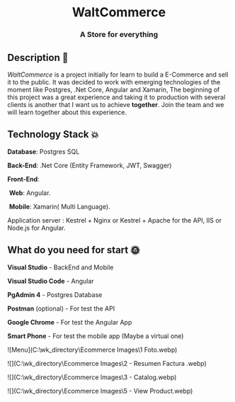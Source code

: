 <h1 align="center"> WaltCommerce </h1>
<h3 align="center">A Store for everything</h3>

## Description :seedling:

*WaltCommerce* is a project initially for learn to build a E-Commerce and sell it to the public. It was decided to work with emerging technologies of the moment like Postgres, .Net Core, Angular and Xamarin,  The beginning of this project was a great experience and taking it to production with several clients is another that I want us to achieve **together**. Join the team and we will learn together about this experience.

## Technology Stack :collision:

**Database**: Postgres SQL

**Back-End**: .Net Core (Entity Framework, JWT,  Swagger)

**Front-End**: 

​		**Web**: Angular.

​		**Mobile**: Xamarin( Multi Language).

Application server : Kestrel + Nginx or Kestrel + Apache for the API, IIS or Node.js for Angular.

## What do you need for start :sun_with_face:

**Visual Studio** - BackEnd and Mobile

**Visual Studio Code** - Angular

**PgAdmin 4** -  Postgres Database

**Postman** (optional) - For test the API

**Google Chrome** - For test the Angular App

**Smart Phone** - For test the mobile app (Maybe a virtual one)



![Menu](C:\wk_directory\Ecommerce Images\1 Foto.webp)

![](C:\wk_directory\Ecommerce Images\2 - Resumen Factura .webp)

![](C:\wk_directory\Ecommerce Images\3 - Catalog.webp)

![](C:\wk_directory\Ecommerce Images\5 - View Product.webp)
